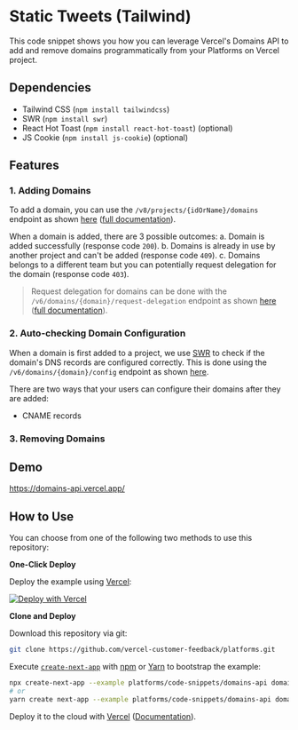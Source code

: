 # Static Tweets (Tailwind)

This code snippet shows you how you can leverage Vercel's Domains API to add and remove domains programmatically from your Platforms on Vercel project.

## Dependencies

- Tailwind CSS (`npm install tailwindcss`)
- SWR (`npm install swr`)
- React Hot Toast (`npm install react-hot-toast`) (optional)
- JS Cookie (`npm install js-cookie`) (optional)

## Features

### 1. Adding Domains

To add a domain, you can use the `/v8/projects/{idOrName}/domains` endpoint as shown [here](./pages/api/add-domain) ([full documentation](https://vercel.com/docs/rest-api#endpoints/projects/add-a-domain-to-a-project)).

When a domain is added, there are 3 possible outcomes:
a. Domain is added successfully (response code `200`).
b. Domains is already in use by another project and can't be added (response code `409`).
c. Domains belongs to a different team but you can potentially request delegation for the domain (response code `403`).

> Request delegation for domains can be done with the `/v6/domains/{domain}/request-delegation` endpoint as shown [here](./pages/api/request-delegation) ([full documentation](https://vercel.notion.site/Preview-Requesting-Subdomain-Access-79df63d854b24a0abd52da991d50cb81)).

### 2. Auto-checking Domain Configuration

When a domain is first added to a project, we use [SWR](https://swr.vercel.app) to check if the domain's DNS records are configured correctly. This is done using the `/v6/domains/{domain}/config` endpoint as shown [here](./pages/api/check-domain).

There are two ways that your users can configure their domains after they are added:

- CNAME records

### 3. Removing Domains

## Demo

https://domains-api.vercel.app/

## How to Use

You can choose from one of the following two methods to use this repository:

**One-Click Deploy**

Deploy the example using [Vercel](https://vercel.com?utm_source=github&utm_medium=readme&utm_campaign=platforms-eap):

[![Deploy with Vercel](https://vercel.com/button)](https://vercel.com/new/git/external?repository-url=https://github.com/vercel-customer-feedback/platforms/tree/main/code-snippets/domains-api&project-name=domains-api&repository-name=domains-api)

**Clone and Deploy**

Download this repository via git:

```bash
git clone https://github.com/vercel-customer-feedback/platforms.git
```

Execute [`create-next-app`](https://github.com/vercel/next.js/tree/canary/packages/create-next-app) with [npm](https://docs.npmjs.com/cli/init) or [Yarn](https://yarnpkg.com/lang/en/docs/cli/create/) to bootstrap the example:

```bash
npx create-next-app --example platforms/code-snippets/domains-api domains-api
# or
yarn create next-app --example platforms/code-snippets/domains-api domains-api
```

Deploy it to the cloud with [Vercel](https://vercel.com/new?utm_source=github&utm_medium=readme&utm_campaign=platforms-eap) ([Documentation](https://nextjs.org/docs/deployment)).
